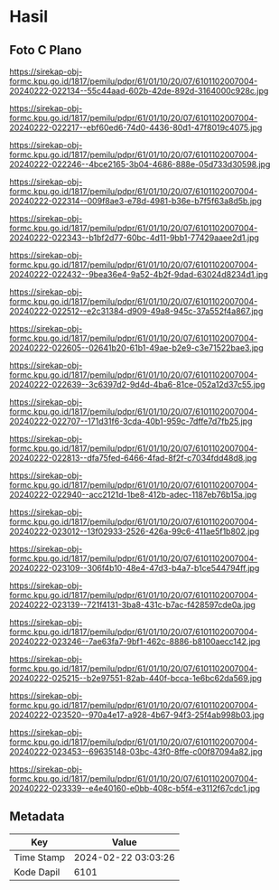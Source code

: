# Hasil

## Foto C Plano

https://sirekap-obj-formc.kpu.go.id/1817/pemilu/pdpr/61/01/10/20/07/6101102007004-20240222-022134--55c44aad-602b-42de-892d-3164000c928c.jpg

https://sirekap-obj-formc.kpu.go.id/1817/pemilu/pdpr/61/01/10/20/07/6101102007004-20240222-022217--ebf60ed6-74d0-4436-80d1-47f8019c4075.jpg

https://sirekap-obj-formc.kpu.go.id/1817/pemilu/pdpr/61/01/10/20/07/6101102007004-20240222-022246--4bce2165-3b04-4686-888e-05d733d30598.jpg

https://sirekap-obj-formc.kpu.go.id/1817/pemilu/pdpr/61/01/10/20/07/6101102007004-20240222-022314--009f8ae3-e78d-4981-b36e-b7f5f63a8d5b.jpg

https://sirekap-obj-formc.kpu.go.id/1817/pemilu/pdpr/61/01/10/20/07/6101102007004-20240222-022343--b1bf2d77-60bc-4d11-9bb1-77429aaee2d1.jpg

https://sirekap-obj-formc.kpu.go.id/1817/pemilu/pdpr/61/01/10/20/07/6101102007004-20240222-022432--9bea36e4-9a52-4b2f-9dad-63024d8234d1.jpg

https://sirekap-obj-formc.kpu.go.id/1817/pemilu/pdpr/61/01/10/20/07/6101102007004-20240222-022512--e2c31384-d909-49a8-945c-37a552f4a867.jpg

https://sirekap-obj-formc.kpu.go.id/1817/pemilu/pdpr/61/01/10/20/07/6101102007004-20240222-022605--02641b20-61b1-49ae-b2e9-c3e71522bae3.jpg

https://sirekap-obj-formc.kpu.go.id/1817/pemilu/pdpr/61/01/10/20/07/6101102007004-20240222-022639--3c6397d2-9d4d-4ba6-81ce-052a12d37c55.jpg

https://sirekap-obj-formc.kpu.go.id/1817/pemilu/pdpr/61/01/10/20/07/6101102007004-20240222-022707--171d31f6-3cda-40b1-959c-7dffe7d7fb25.jpg

https://sirekap-obj-formc.kpu.go.id/1817/pemilu/pdpr/61/01/10/20/07/6101102007004-20240222-022813--dfa75fed-6466-4fad-8f2f-c7034fdd48d8.jpg

https://sirekap-obj-formc.kpu.go.id/1817/pemilu/pdpr/61/01/10/20/07/6101102007004-20240222-022940--acc2121d-1be8-412b-adec-1187eb76b15a.jpg

https://sirekap-obj-formc.kpu.go.id/1817/pemilu/pdpr/61/01/10/20/07/6101102007004-20240222-023012--13f02933-2526-426a-99c6-411ae5f1b802.jpg

https://sirekap-obj-formc.kpu.go.id/1817/pemilu/pdpr/61/01/10/20/07/6101102007004-20240222-023109--306f4b10-48e4-47d3-b4a7-b1ce544794ff.jpg

https://sirekap-obj-formc.kpu.go.id/1817/pemilu/pdpr/61/01/10/20/07/6101102007004-20240222-023139--721f4131-3ba8-431c-b7ac-f428597cde0a.jpg

https://sirekap-obj-formc.kpu.go.id/1817/pemilu/pdpr/61/01/10/20/07/6101102007004-20240222-023246--7ae63fa7-9bf1-462c-8886-b8100aecc142.jpg

https://sirekap-obj-formc.kpu.go.id/1817/pemilu/pdpr/61/01/10/20/07/6101102007004-20240222-025215--b2e97551-82ab-440f-bcca-1e6bc62da569.jpg

https://sirekap-obj-formc.kpu.go.id/1817/pemilu/pdpr/61/01/10/20/07/6101102007004-20240222-023520--970a4e17-a928-4b67-94f3-25f4ab998b03.jpg

https://sirekap-obj-formc.kpu.go.id/1817/pemilu/pdpr/61/01/10/20/07/6101102007004-20240222-023453--69635148-03bc-43f0-8ffe-c00f87094a82.jpg

https://sirekap-obj-formc.kpu.go.id/1817/pemilu/pdpr/61/01/10/20/07/6101102007004-20240222-023339--e4e40160-e0bb-408c-b5f4-e3112f67cdc1.jpg


## Metadata

| Key        | Value               |
| ---------- | ------------------- |
| Time Stamp | 2024-02-22 03:03:26 |
| Kode Dapil | 6101                |



